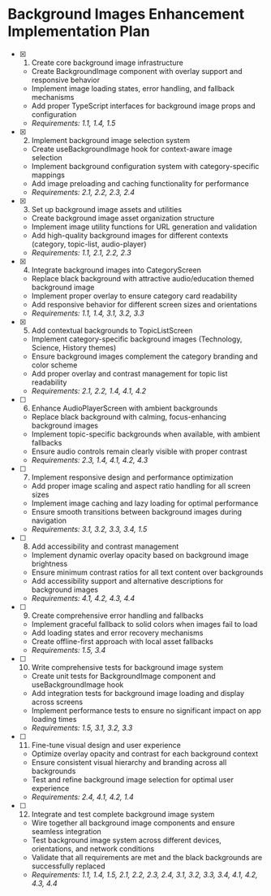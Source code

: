 # Background Images Enhancement Implementation Plan

- [x] 1. Create core background image infrastructure





  - Create BackgroundImage component with overlay support and responsive behavior
  - Implement image loading states, error handling, and fallback mechanisms
  - Add proper TypeScript interfaces for background image props and configuration
  - _Requirements: 1.1, 1.4, 1.5_

- [x] 2. Implement background image selection system





  - Create useBackgroundImage hook for context-aware image selection
  - Implement background configuration system with category-specific mappings
  - Add image preloading and caching functionality for performance
  - _Requirements: 2.1, 2.2, 2.3, 2.4_

- [x] 3. Set up background image assets and utilities





  - Create background image asset organization structure
  - Implement image utility functions for URL generation and validation
  - Add high-quality background images for different contexts (category, topic-list, audio-player)
  - _Requirements: 1.1, 2.1, 2.2, 2.3_

- [x] 4. Integrate background images into CategoryScreen





  - Replace black background with attractive audio/education themed background image
  - Implement proper overlay to ensure category card readability
  - Add responsive behavior for different screen sizes and orientations
  - _Requirements: 1.1, 1.4, 3.1, 3.2, 3.3_

- [x] 5. Add contextual backgrounds to TopicListScreen














  - Implement category-specific background images (Technology, Science, History themes)
  - Ensure background images complement the category branding and color scheme
  - Add proper overlay and contrast management for topic list readability
  - _Requirements: 2.1, 2.2, 1.4, 4.1, 4.2_

- [ ] 6. Enhance AudioPlayerScreen with ambient backgrounds
  - Replace black background with calming, focus-enhancing background images
  - Implement topic-specific backgrounds when available, with ambient fallbacks
  - Ensure audio controls remain clearly visible with proper contrast
  - _Requirements: 2.3, 1.4, 4.1, 4.2, 4.3_

- [ ] 7. Implement responsive design and performance optimization
  - Add proper image scaling and aspect ratio handling for all screen sizes
  - Implement image caching and lazy loading for optimal performance
  - Ensure smooth transitions between background images during navigation
  - _Requirements: 3.1, 3.2, 3.3, 3.4, 1.5_

- [ ] 8. Add accessibility and contrast management
  - Implement dynamic overlay opacity based on background image brightness
  - Ensure minimum contrast ratios for all text content over backgrounds
  - Add accessibility support and alternative descriptions for background images
  - _Requirements: 4.1, 4.2, 4.3, 4.4_

- [ ] 9. Create comprehensive error handling and fallbacks
  - Implement graceful fallback to solid colors when images fail to load
  - Add loading states and error recovery mechanisms
  - Create offline-first approach with local asset fallbacks
  - _Requirements: 1.5, 3.4_

- [ ] 10. Write comprehensive tests for background image system
  - Create unit tests for BackgroundImage component and useBackgroundImage hook
  - Add integration tests for background image loading and display across screens
  - Implement performance tests to ensure no significant impact on app loading times
  - _Requirements: 1.5, 3.1, 3.2, 3.3_

- [ ] 11. Fine-tune visual design and user experience
  - Optimize overlay opacity and contrast for each background context
  - Ensure consistent visual hierarchy and branding across all backgrounds
  - Test and refine background image selection for optimal user experience
  - _Requirements: 2.4, 4.1, 4.2, 1.4_

- [ ] 12. Integrate and test complete background image system
  - Wire together all background image components and ensure seamless integration
  - Test background image system across different devices, orientations, and network conditions
  - Validate that all requirements are met and the black backgrounds are successfully replaced
  - _Requirements: 1.1, 1.4, 1.5, 2.1, 2.2, 2.3, 2.4, 3.1, 3.2, 3.3, 3.4, 4.1, 4.2, 4.3, 4.4_